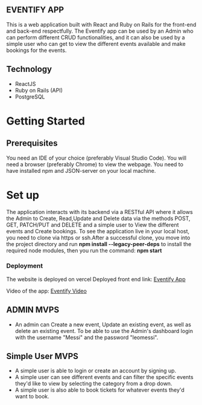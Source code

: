 ## EVENTIFY APP

This is a web application built with React and Ruby on Rails for the front-end and back-end respectfully.
The Eventify app can be used by an Admin who can perform different CRUD functionalities, and it can also be used by a simple user who can get to view the different events available and make bookings for the events.


## Technology

- ReactJS
- Ruby on Rails (API)
- PostgreSQL

# Getting Started 

## Prerequisites

You need an IDE of your choice (preferably Visual Studio Code). You will need a browser (preferably Chrome) to view the webpage. You need to have installed npm and JSON-server on your local machine.

# Set up

The application interacts with its backend via a RESTful API where it allows the Admin to Create, Read,Update and Delete data via the methods POST, GET, PATCH/PUT and DELETE and a simple user to View the different events and Create bookings.
To see the application live in your local host, you need to clone via https or ssh.After a successful clone, you move into the project directory and run **npm install --legacy-peer-deps** to install the required node modules, then you run the command: **npm start**

### Deployment
The website is deployed on vercel
Deployed front end link: [Eventify App](https://new-eventify-p3mwykxe7-collins7-7.vercel.app/)

Video of the app: [Eventify Video](https://watch.screencastify.com/v/5cpDBEjXsaCC9KwpHO1X)


## ADMIN MVPS
- An admin can Create a new event, Update an existing event, as well as delete an existing event.
To be able to use the Admin's dashboard login with the username "Messi" and the password "leomessi".

## Simple User MVPS
- A simple user is able to login or create an account by signing up.
- A simple user can see different events and can filter the specific events they'd like to view by selecting the category from a drop down.
- A simple user is also able to book tickets for whatever events they'd want to book.
